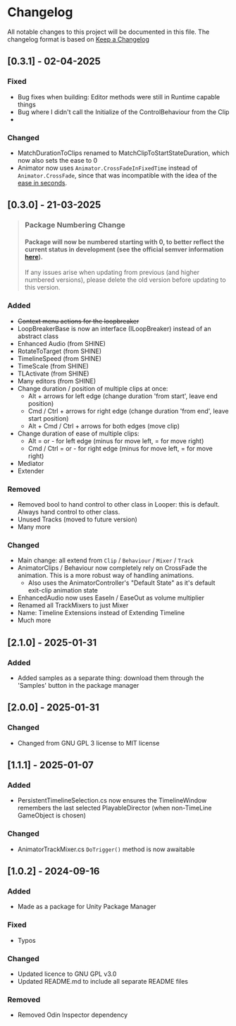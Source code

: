 # Changelog

All notable changes to this project will be documented in this file.
The changelog format is based on [Keep a Changelog](https://keepachangelog.com/en/1.0.0/)

## [0.3.1] - 02-04-2025

### Fixed

- Bug fixes when building: Editor methods were still in Runtime capable things
- Bug where I didn't call the Initialize of the ControlBehaviour from the Clip
-

### Changed

- MatchDurationToClips renamed to MatchClipToStartStateDuration, which now also sets the ease to 0
- Animator now uses `Animator.CrossFadeInFixedTime` instead of `Animator.CrossFade`, since that was incompatible with the idea of the [ease in seconds](https://docs.unity3d.com/6000.0/Documentation/ScriptReference/Animator.CrossFade.html).

## [0.3.0] - 21-03-2025

> ### Package Numbering Change
> #### Package will now be numbered starting with 0, to better reflect the current status in development (see the official semver information [here](https://semver.org/#spec-item-4)).
>
> If any issues arise when updating from previous (and higher numbered versions), please delete the old version before updating to this version.

### Added

- ~~Context menu actions for the loopbreaker~~
- LoopBreakerBase is now an interface (ILoopBreaker) instead of an abstract class
- Enhanced Audio (from SHINE)
- RotateToTarget (from SHINE)
- TimelineSpeed (from SHINE)
- TimeScale (from SHINE)
- TLActivate (from SHINE)
- Many editors (from SHINE)
- Change duration / position of multiple clips at once:
    - Alt + arrows for left edge (change duration 'from start', leave end position)
    - Cmd / Ctrl + arrows for right edge (change duration 'from end', leave start position)
    - Alt + Cmd / Ctrl + arrows for both edges (move clip)
- Change duration of ease of multiple clips:
    - Alt = or - for left edge (minus for move left, = for move right)
    - Cmd / Ctrl = or - for right edge (minus for move left, = for move right)
- Mediator
- Extender

### Removed

- Removed bool to hand control to other class in Looper: this is default. Always hand control to other class.
- Unused Tracks (moved to future version)
- Many more

### Changed

- Main change: all extend from `Clip` / `Behaviour` / `Mixer` / `Track`
- AnimatorClips / Behaviour now completely rely on CrossFade the animation. This is a more robust way of handling
  animations.
    - Also uses the AnimatorController's "Default State" as it's default exit-clip animation state
- EnhancedAudio now uses EaseIn / EaseOut as volume multiplier
- Renamed all TrackMixers to just Mixer
- Name: Timeline Extensions instead of Extending Timeline
- Much more

## [2.1.0] - 2025-01-31

### Added

- Added samples as a separate thing: download them through the 'Samples' button in the package manager

## [2.0.0] - 2025-01-31

### Changed

- Changed from GNU GPL 3 license to MIT license

## [1.1.1] - 2025-01-07

### Added

- PersistentTimelineSelection.cs now ensures the TimelineWindow remembers the last selected PlayableDirector (when
  non-TimeLine GameObject is chosen)

### Changed

- AnimatorTrackMixer.cs `DoTrigger()` method is now awaitable

## [1.0.2] - 2024-09-16

### Added

- Made as a package for Unity Package Manager

### Fixed

- Typos

### Changed

- Updated licence to GNU GPL v3.0
- Updated README.md to include all separate README files

### Removed

- Removed Odin Inspector dependency

